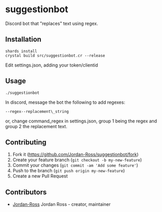 # suggestionbot

Discord bot that "replaces" text using regex.

## Installation

```
shards install
crystal build src/suggestionbot.cr --release
```

Edit settings.json, adding your token/clientid

## Usage

```
./suggestionbot
```

In discord, message the bot the following to add regexes:

``--regex--replacement\_string``

or, change command_regex in settings.json, group 1 being the regex and group 2 the replacement text.

## Contributing

1. Fork it (<https://github.com/Jordan-Ross/suggestionbot/fork>)
2. Create your feature branch (`git checkout -b my-new-feature`)
3. Commit your changes (`git commit -am 'Add some feature'`)
4. Push to the branch (`git push origin my-new-feature`)
5. Create a new Pull Request

## Contributors

- [Jordan-Ross](https://github.com/Jordan-Ross) Jordan Ross - creator, maintainer
